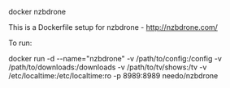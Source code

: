 docker nzbdrone

This is a Dockerfile setup for nzbdrone - http://nzbdrone.com/

To run:

docker run -d --name="nzbdrone" -v /path/to/config:/config -v /path/to/downloads:/downloads -v /path/to/tv/shows:/tv -v /etc/localtime:/etc/localtime:ro -p 8989:8989 needo/nzbdrone
